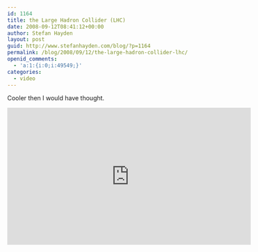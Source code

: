 ```yaml
---
id: 1164
title: the Large Hadron Collider (LHC)
date: 2008-09-12T08:41:12+00:00
author: Stefan Hayden
layout: post
guid: http://www.stefanhayden.com/blog/?p=1164
permalink: /blog/2008/09/12/the-large-hadron-collider-lhc/
openid_comments:
  - 'a:1:{i:0;i:49549;}'
categories:
  - video
---
```

Cooler then I would have thought.

<iframe width="560" height="315" src="http://www.youtube.com/embed/qQNpucos9wc&hl=en&fs=1" title="YouTube video player" frameborder="0" allow="accelerometer; autoplay; clipboard-write; encrypted-media; gyroscope; picture-in-picture" allowfullscreen></iframe>